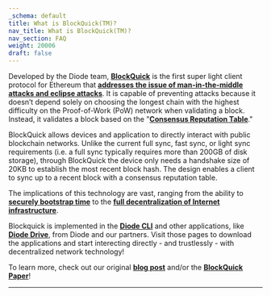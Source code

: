 ```yaml
---
_schema: default
title: What is BlockQuick(TM)?
nav_title: What is BlockQuick(TM)?
nav_section: FAQ
weight: 20006
draft: false
---
```

Developed by the Diode team, <a href="https://diode.io/burning-platform-pki/blockquick-super-light-blockchain-client-for-trustless-time-19144/" target="_blank" rel="noopener"><strong>BlockQuick</strong></a> is the first super light client protocol for Ethereum that <a href="https://diode.io/blockchain/how-blockquick-super-light-client-protocol-can-help-mitigate-eclipse-attacks-19161/" target="_blank" rel="noopener"><strong>addresses the issue of man-in-the-middle attacks and eclipse attacks</strong></a>. It is capable of preventing attacks because it doesn’t depend solely on choosing the longest chain with the highest difficulty on the Proof-of-Work (PoW) network when validating a block. Instead, it validates a block based on the "[**Consensus Reputation Table**](https://support.diode.io/article/79ly43fyn2)."

BlockQuick allows devices and application to directly interact with public blockchain networks. Unlike the current full sync, fast sync, or light sync requirements (i.e. a full sync typically requires more than 200GB of disk storage), through BlockQuick the device only needs a handshake size of 20KB to establish the most recent block hash. The design enables a client to sync up to a recent block with a consensus reputation table.

The implications of this technology are vast, ranging from the ability to <a href="https://diode.io/burning-platform-pki/why-we-cant-trust-network-time-19116/" target="_blank" rel="noopener"><strong>securely bootstrap time</strong></a> to the <a href="https://diode.io/dpki/how-decentralized-public-key-infrastructure-will-be-the-future-for-the-web-19148/" target="_blank" rel="noopener"><strong>full decentralization of Internet infrastructure</strong></a>.

Blockquick is implemented in the <a href="https://cli.docs.diode.io/" target="_blank" rel="noopener"><strong>Diode CLI</strong></a> and other applications, like [**Diode Drive**](https://app.docs.diode.io/), from Diode and our partners. Visit those pages to download the applications and start interecting directly - and trustlessly - with decentralized network technology!

To learn more, check out our original <a href="https://diode.io/burning-platform-pki/blockquick-super-light-blockchain-client-for-trustless-time-19144/" target="_blank" rel="noopener"><strong>blog post</strong></a> and/or the <a href="https://eprint.iacr.org/2019/579.pdf" target="_blank" rel="noopener"><strong>BlockQuick Paper</strong></a>!

---

&nbsp;
